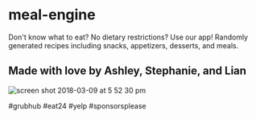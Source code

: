 # meal-engine

Don't know what to eat? No dietary restrictions? Use our app! Randomly generated recipes including snacks, appetizers, desserts, and meals.

## Made with love by Ashley, Stephanie, and Lian

![screen shot 2018-03-09 at 5 52 30 pm](https://user-images.githubusercontent.com/22802127/37322016-76c9b2b0-2638-11e8-895c-336ca31cee13.png)


#grubhub #eat24 #yelp #sponsorsplease


